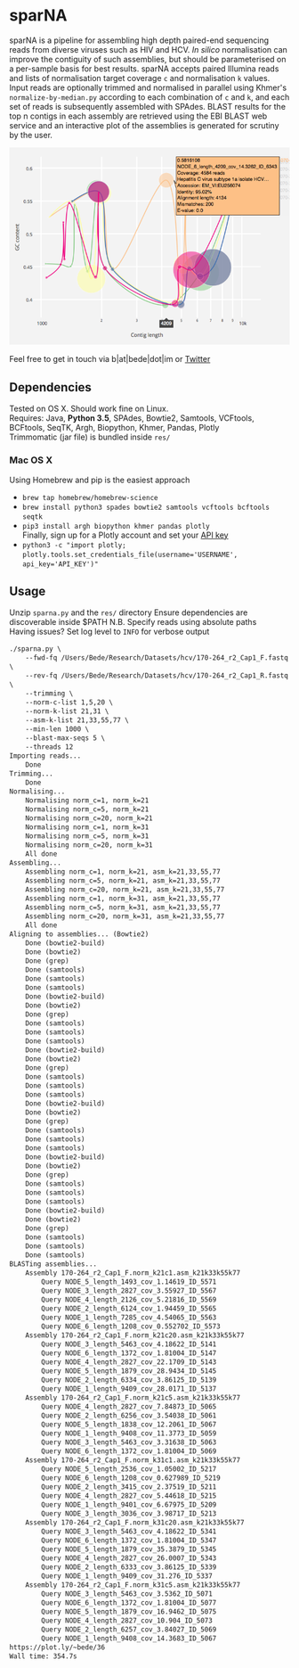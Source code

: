 # sparNA  

sparNA is a pipeline for assembling high depth paired-end sequencing reads from diverse viruses such as HIV and HCV. *In silico* normalisation can improve the contiguity of such assemblies, but should be parameterised on a per-sample basis for best results. sparNA accepts paired Illumina reads and lists of normalisation target coverage `c` and normalisation `k` values. Input reads are optionally trimmed and normalised in parallel using Khmer's `normalize-by-median.py` according to each combination of `c` and `k`, and each set of reads is subsequently assembled with SPAdes. BLAST results for the top n contigs in each assembly are retrieved using the EBI BLAST web service and an interactive plot of the assemblies is generated for scrutiny by the user.
  
![Plot example](./plot.png)  
  
Feel free to get in touch via b|at|bede|dot|im or [Twitter](https://twitter.com/beconstant) 

## Dependencies  
Tested on OS X. Should work fine on Linux.  
Requires: Java, **Python 3.5**, SPAdes, Bowtie2, Samtools, VCFtools, BCFtools, SeqTK, Argh, Biopython, Khmer, Pandas, Plotly  
Trimmomatic (jar file) is bundled inside `res/`  

### Mac OS X
Using Homebrew and pip is the easiest approach
- `brew tap homebrew/homebrew-science`
- `brew install python3 spades bowtie2 samtools vcftools bcftools seqtk`
- `pip3 install argh biopython khmer pandas plotly`  
Finally, sign up for a Plotly account and set your [API key](https://plot.ly/settings/api)  
- `python3 -c "import plotly; plotly.tools.set_credentials_file(username='USERNAME', api_key='API_KEY')"`  

## Usage
Unzip `sparna.py` and the `res/` directory
Ensure dependencies are discoverable inside $PATH
N.B. Specify reads using absolute paths  
Having issues? Set log level to `INFO` for verbose output  


```
./sparna.py \
	--fwd-fq /Users/Bede/Research/Datasets/hcv/170-264_r2_Cap1_F.fastq \
	--rev-fq /Users/Bede/Research/Datasets/hcv/170-264_r2_Cap1_R.fastq \
	--trimming \
	--norm-c-list 1,5,20 \
	--norm-k-list 21,31 \
	--asm-k-list 21,33,55,77 \
	--min-len 1000 \
	--blast-max-seqs 5 \
	--threads 12
Importing reads...
	Done
Trimming...
	Done
Normalising...
	Normalising norm_c=1, norm_k=21
	Normalising norm_c=5, norm_k=21
	Normalising norm_c=20, norm_k=21
	Normalising norm_c=1, norm_k=31
	Normalising norm_c=5, norm_k=31
	Normalising norm_c=20, norm_k=31
	All done
Assembling...
	Assembling norm_c=1, norm_k=21, asm_k=21,33,55,77
	Assembling norm_c=5, norm_k=21, asm_k=21,33,55,77
	Assembling norm_c=20, norm_k=21, asm_k=21,33,55,77
	Assembling norm_c=1, norm_k=31, asm_k=21,33,55,77
	Assembling norm_c=5, norm_k=31, asm_k=21,33,55,77
	Assembling norm_c=20, norm_k=31, asm_k=21,33,55,77
	All done
Aligning to assemblies... (Bowtie2)
	Done (bowtie2-build)
	Done (bowtie2)
	Done (grep)
	Done (samtools)
	Done (samtools)
	Done (samtools)
	Done (bowtie2-build)
	Done (bowtie2)
	Done (grep)
	Done (samtools)
	Done (samtools)
	Done (samtools)
	Done (bowtie2-build)
	Done (bowtie2)
	Done (grep)
	Done (samtools)
	Done (samtools)
	Done (samtools)
	Done (bowtie2-build)
	Done (bowtie2)
	Done (grep)
	Done (samtools)
	Done (samtools)
	Done (samtools)
	Done (bowtie2-build)
	Done (bowtie2)
	Done (grep)
	Done (samtools)
	Done (samtools)
	Done (samtools)
	Done (bowtie2-build)
	Done (bowtie2)
	Done (grep)
	Done (samtools)
	Done (samtools)
	Done (samtools)
BLASTing assemblies...
	Assembly 170-264_r2_Cap1_F.norm_k21c1.asm_k21k33k55k77
		Query NODE_5_length_1493_cov_1.14619_ID_5571
		Query NODE_3_length_2827_cov_3.55927_ID_5567
		Query NODE_4_length_2126_cov_5.21816_ID_5569
		Query NODE_2_length_6124_cov_1.94459_ID_5565
		Query NODE_1_length_7285_cov_4.54065_ID_5563
		Query NODE_6_length_1208_cov_0.552702_ID_5573
	Assembly 170-264_r2_Cap1_F.norm_k21c20.asm_k21k33k55k77
		Query NODE_3_length_5463_cov_4.18622_ID_5141
		Query NODE_6_length_1372_cov_1.81004_ID_5147
		Query NODE_4_length_2827_cov_22.1709_ID_5143
		Query NODE_5_length_1879_cov_28.9434_ID_5145
		Query NODE_2_length_6334_cov_3.86125_ID_5139
		Query NODE_1_length_9409_cov_28.0171_ID_5137
	Assembly 170-264_r2_Cap1_F.norm_k21c5.asm_k21k33k55k77
		Query NODE_4_length_2827_cov_7.84873_ID_5065
		Query NODE_2_length_6256_cov_3.54038_ID_5061
		Query NODE_5_length_1838_cov_12.2061_ID_5067
		Query NODE_1_length_9408_cov_11.3773_ID_5059
		Query NODE_3_length_5463_cov_3.31638_ID_5063
		Query NODE_6_length_1372_cov_1.81004_ID_5069
	Assembly 170-264_r2_Cap1_F.norm_k31c1.asm_k21k33k55k77
		Query NODE_5_length_2536_cov_1.05002_ID_5217
		Query NODE_6_length_1208_cov_0.627989_ID_5219
		Query NODE_2_length_3415_cov_2.37519_ID_5211
		Query NODE_4_length_2827_cov_5.44618_ID_5215
		Query NODE_1_length_9401_cov_6.67975_ID_5209
		Query NODE_3_length_3036_cov_3.98717_ID_5213
	Assembly 170-264_r2_Cap1_F.norm_k31c20.asm_k21k33k55k77
		Query NODE_3_length_5463_cov_4.18622_ID_5341
		Query NODE_6_length_1372_cov_1.81004_ID_5347
		Query NODE_5_length_1879_cov_35.3879_ID_5345
		Query NODE_4_length_2827_cov_26.0007_ID_5343
		Query NODE_2_length_6333_cov_3.86125_ID_5339
		Query NODE_1_length_9409_cov_31.276_ID_5337
	Assembly 170-264_r2_Cap1_F.norm_k31c5.asm_k21k33k55k77
		Query NODE_3_length_5463_cov_3.5362_ID_5071
		Query NODE_6_length_1372_cov_1.81004_ID_5077
		Query NODE_5_length_1879_cov_16.9462_ID_5075
		Query NODE_4_length_2827_cov_10.904_ID_5073
		Query NODE_2_length_6257_cov_3.84027_ID_5069
		Query NODE_1_length_9408_cov_14.3683_ID_5067
https://plot.ly/~bede/36
Wall time: 354.7s
```